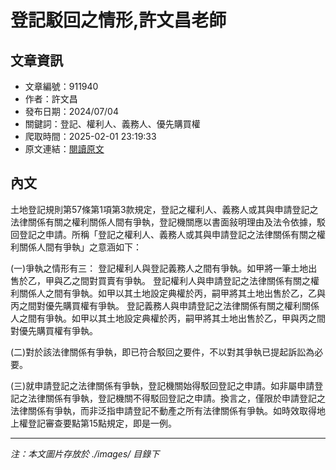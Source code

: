 # 登記駁回之情形,許文昌老師

## 文章資訊
- 文章編號：911940
- 作者：許文昌
- 發布日期：2024/07/04
- 關鍵詞：登記、權利人、義務人、優先購買權
- 爬取時間：2025-02-01 23:19:33
- 原文連結：[閱讀原文](https://real-estate.get.com.tw/Columns/detail.aspx?no=911940)

## 內文


土地登記規則第57條第1項第3款規定，登記之權利人、義務人或其與申請登記之法律關係有關之權利關係人間有爭執，登記機關應以書面敍明理由及法令依據，駁回登記之申請。所稱「登記之權利人、義務人或其與申請登記之法律關係有關之權利關係人間有爭執」之意涵如下：


(一)爭執之情形有三：
登記權利人與登記義務人之間有爭執。如甲將一筆土地出售於乙，甲與乙之間對買賣有爭執。
登記權利人與申請登記之法律關係有關之權利關係人之間有爭執。如甲以其土地設定典權於丙，嗣甲將其土地出售於乙，乙與丙之間對優先購買權有爭執。
登記義務人與申請登記之法律關係有關之權利關係人之間有爭執。如甲以其土地設定典權於丙，嗣甲將其土地出售於乙，甲與丙之間對優先購買權有爭執。


(二)對於該法律關係有爭執，即已符合駁回之要件，不以對其爭執已提起訴訟為必要。


(三)就申請登記之法律關係有爭執，登記機關始得駁回登記之申請。如非屬申請登記之法律關係有爭執，登記機關不得駁回登記之申請。換言之，僅限於申請登記之法律關係有爭執，而非泛指申請登記不動產之所有法律關係有爭執。如時效取得地上權登記審查要點第15點規定，即是一例。

---
*注：本文圖片存放於 ./images/ 目錄下*
